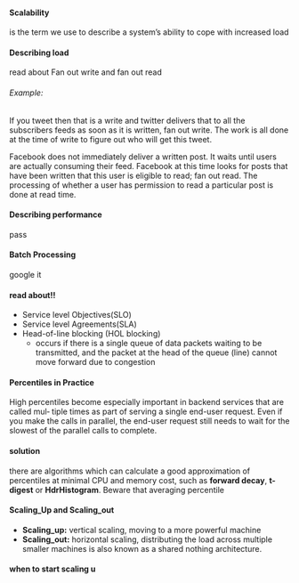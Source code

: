 #### Scalability  
>
is  the  term  we  use  to  describe  a  system’s  ability  to  cope  with  increased
load
>
#### Describing load 
read about Fan out write and fan out read
###### Example:
>
 If you tweet then that is a write and twitter delivers that to all the subscribers feeds as soon as it is written, fan out write. The work is all done at the time of write to figure out who will get this tweet.

Facebook does not immediately deliver a written post. It waits until users are actually consuming their feed. Facebook at this time looks for posts that have been written that this user is eligible to read; fan out read. The processing of whether a user has permission to read a particular post is done at read time.
>
#### Describing performance
pass
#### Batch Processing 
google it
#### read about!!
* Service level Objectives(SLO)
* Service level Agreements(SLA)
* Head-of-line blocking (HOL blocking)
    -   occurs if there is a single queue of data packets waiting to be transmitted, and the packet at the head of the queue (line) cannot move forward due to congestion 
#### Percentiles in Practice
High percentiles become especially important in backend services that are called mul‐
tiple times as part of serving a single end-user request. Even if you make the calls in
parallel, the end-user request still needs to wait for the slowest of the parallel calls to
complete.
#### **solution**
there are  algorithms  which  can  calculate  a  good  approximation  of  percentiles  at  minimal
CPU  and  memory  cost,  such  as  **forward  decay**,  **t-digest** or  **HdrHistogram**. Beware that averaging percentile

#### Scaling_Up and Scaling_out
*   **Scaling_up:** vertical  scaling,  moving to a more powerful machine
*   **Scaling_out:** horizontal  scaling,  distributing  the  load across multiple smaller machines is also known as a shared nothing architecture.

#### when to start scaling u